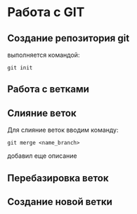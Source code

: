 # Работа с GIT
## Создание репозитория git
выполняется командой:
```
git init
```
## Работа с ветками

## Слияние веток 

Для слияние веток вводим команду:

```
git merge <name_branch>
```
добавил еще описание

## Перебазировка веток

## Cоздание новой ветки